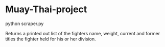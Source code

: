 # Muay-Thai-project
python scraper.py

Returns a printed out list of the fighters name, weight, current and former titles the fighter held for his or her division.

